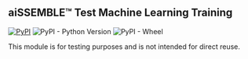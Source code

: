 ## aiSSEMBLE&trade; Test Machine Learning Training

[![PyPI](https://img.shields.io/pypi/v/aissemble-machine-learning-training?logo=python&logoColor=gold)](https://pypi.org/project/aissemble-machine-learning-training/)
![PyPI - Python Version](https://img.shields.io/pypi/pyversions/aissemble-machine-learning-training?logo=python&logoColor=gold)
![PyPI - Wheel](https://img.shields.io/pypi/wheel/aissemble-machine-learning-training?logo=python&logoColor=gold)

This module is for testing purposes and is not intended for direct reuse.